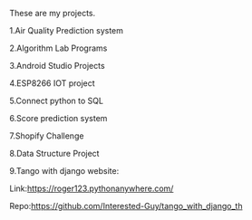 These are my projects.

1.Air Quality Prediction system

2.Algorithm Lab Programs

3.Android Studio Projects

4.ESP8266 IOT project

5.Connect python to SQL

6.Score prediction system

7.Shopify Challenge

8.Data Structure Project

9.Tango with django website:

Link:https://roger123.pythonanywhere.com/

Repo:https://github.com/Interested-Guy/tango_with_django_th
